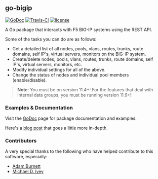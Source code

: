 ## go-bigip
[![GoDoc](https://godoc.org/github.com/f5devcentral/go-bigip?status.svg)](https://godoc.org/github.com/f5devcentral/go-bigip) [![Travis-CI](https://travis-ci.org/f5devcentral/go-bigip.svg?branch=master)](https://travis-ci.org/f5devcentral/go-bigip)
[![license](http://img.shields.io/badge/license-MIT-red.svg?style=flat)](https://raw.githubusercontent.com/f5devcentral/go-bigip/master/LICENSE)

A Go package that interacts with F5 BIG-IP systems using the REST API.

Some of the tasks you can do are as follows:

* Get a detailed list of all nodes, pools, vlans, routes, trunks, route domains, self IP's, virtual servers, monitors on the BIG-IP system.
* Create/delete nodes, pools, vlans, routes, trunks, route domains, self IP's, virtual servers, monitors, etc.
* Modify individual settings for all of the above.
* Change the status of nodes and individual pool members (enable/disable).

> **Note**: You must be on version 11.4+! For the features that deal with internal data groups, you must be running version 11.6+!

### Examples & Documentation
Visit the [GoDoc][godoc-go-bigip] page for package documentation and examples.

Here's a [blog post][blog] that goes a little more in-depth.

### Contributors
A very special thanks to the following who have helped contribute to this software, especially:

* [Adam Burnett](https://github.com/aburnett)
* [Michael D. Ivey](https://github.com/ivey)

[godoc-go-bigip]: http://godoc.org/github.com/f5devcentral/go-bigip
[license]: https://github.com/f5devcentral/go-bigip/blob/master/LICENSE
[blog]: http://sdubs.org/go-big-ip-or-go-home/
